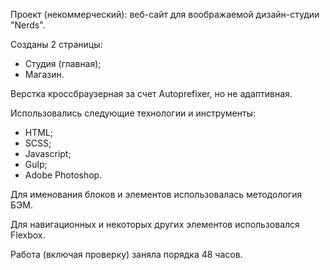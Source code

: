 Проект (некоммерческий): веб-сайт для воображаемой дизайн-студии "Nerds".

Созданы 2 страницы:
- Студия (главная);
- Магазин.

Верстка кроссбраузерная за счет Autoprefixer, но не адаптивная.

Использовались следующие технологии и инструменты:
- HTML;
- SCSS;
- Javascript;
- Gulp;
- Adobe Photoshop.

Для именования блоков и элементов использовалась методология БЭМ.

Для навигационных и некоторых других элементов использовался Flexbox.

Работа (включая проверку) заняла порядка 48 часов.

